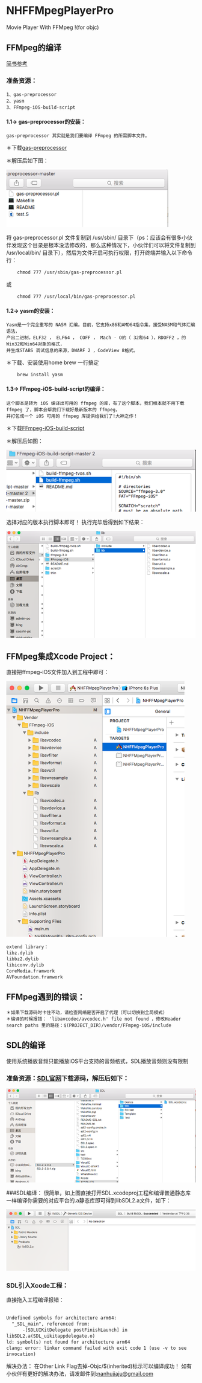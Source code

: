 # NHFFMpegPlayerPro
Movie Player With FFMpeg !(for objc)

## FFMpeg的编译
[简书参考](http://www.jianshu.com/p/ec432a8f5729)
### 准备资源：
```
1、gas-preprocessor
2、yasm
3、FFmpeg-iOS-build-script
```

#### 1.1-> gas-preprocessor的安装：
```
gas-preprocessor 其实就是我们要编译 FFmpeg 的所需脚本文件。
```

＊下载[gas-preprocessor](https://github.com/libav/gas-preprocessor)

＊解压后如下图：

![image](https://raw.githubusercontent.com/iFindTA/screenshots/master/ffmpeg_0.png)

将 gas-preprocessor.pl 文件复制到 /usr/sbin/ 目录下（ps：应该会有很多小伙伴发现这个目录是根本没法修改的，那么这种情况下，小伙伴们可以将文件复制到 /usr/local/bin/ 目录下），然后为文件开启可执行权限，打开终端并输入以下命令行：
```
	chmod 777 /usr/sbin/gas-preprocessor.pl
```
或
```
	chmod 777 /usr/local/bin/gas-preprocessor.pl
```
#### 1.2-> yasm的安装：
```
Yasm是一个完全重写的 NASM 汇编。目前，它支持x86和AMD64指令集，接受NASM和气体汇编语法，
产出二进制，ELF32 ， ELF64 ， COFF ， Mach - O的（ 32和64 ），RDOFF2 ，的Win32和Win64对象的格式，
并生成STABS 调试信息的来源，DWARF 2 ，CodeView 8格式。
```
＊下载、安装使用home brew 一行搞定
```
	brew install yasm
```
#### 1.3-> FFmpeg-iOS-build-script的编译：
```
这个脚本是转为 iOS 编译出可用的 ffmpeg 的库，有了这个脚本，我们根本就不用下载 ffmpeg 了，脚本会帮我们下载好最新版本的 ffmpeg，
并打包成一个 iOS 可用的 ffmpeg 库提供给我们了!大神之作！
```
＊下载[FFmpeg-iOS-build-script](https://github.com/kewlbear/FFmpeg-iOS-build-script)

＊解压后如图：

![image](https://raw.githubusercontent.com/iFindTA/screenshots/master/ffmpeg_1.png)

选择对应的版本执行脚本即可！
执行完毕后得到如下结果：

![image](https://raw.githubusercontent.com/iFindTA/screenshots/master/ffmpeg_2.png)

## FFMpeg集成Xcode Project：
直接把ffmpeg-iOS文件加入到工程中即可：

![image](https://raw.githubusercontent.com/iFindTA/screenshots/master/ffmpeg_3.png)

```
extend library：
libz.dylib
libbz2.dylib
libiconv.dylib
CoreMedia.framwork
AVFoundation.framwork
```


## FFMpeg遇到的错误：
```
＊如果下载源码时卡住不动，请检查网络是否开启了代理（可以切换到全局模式）
＊编译的时候报错： 'libavcodec/avcodec.h' file not found ，修改Header search paths 里的路径：$(PROJECT_DIR)/vendor/FFmpeg-iOS/include
```


## SDL的编译
使用系统播放音频只能播放iOS平台支持的音频格式，SDL播放音频则没有限制
### 准备资源：[SDL官网](http://www.sdltutorials.com/)下载源码，解压后如下：

![image](https://raw.githubusercontent.com/iFindTA/screenshots/master/ffmpeg_4.png)

###SDL编译：
很简单，如上图直接打开SDL.xcodeproj工程和编译普通静态库一样编译你需要的对应平台的.a静态库即可得到libSDL2.a文件，如下：

![image](https://raw.githubusercontent.com/iFindTA/screenshots/master/ffmpeg_5.png)

### SDL引入Xcode工程：
直接拖入工程编译报错：
```

Undefined symbols for architecture arm64:
  "_SDL_main", referenced from:
      -[SDLUIKitDelegate postFinishLaunch] in libSDL2.a(SDL_uikitappdelegate.o)
ld: symbol(s) not found for architecture arm64
clang: error: linker command failed with exit code 1 (use -v to see invocation)
```
解决办法：
在Other Link Flag去掉-Objc/$(inherited)标示可以编译成功！
如有小伙伴有更好的解决办法，请发邮件到:nanhujiaju@gmail.com

